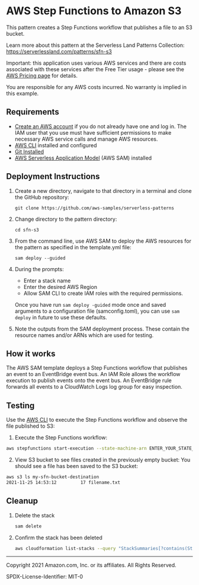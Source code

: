 # AWS Step Functions to Amazon S3

This pattern creates a Step Functions workflow that publishes a file to an S3 bucket.

Learn more about this pattern at the Serverless Land Patterns Collection: https://serverlessland.com/patterns/sfn-s3

Important: this application uses various AWS services and there are costs associated with these services after the Free Tier usage - please see the [AWS Pricing page](https://aws.amazon.com/pricing/) for details.

You are responsible for any AWS costs incurred. No warranty is implied in this example.

## Requirements

* [Create an AWS account](https://portal.aws.amazon.com/gp/aws/developer/registration/index.html) if you do not already have one and log in. The IAM user that you use must have sufficient permissions to make necessary AWS service calls and manage AWS resources.
* [AWS CLI](https://docs.aws.amazon.com/cli/latest/userguide/install-cliv2.html) installed and configured
* [Git Installed](https://git-scm.com/book/en/v2/Getting-Started-Installing-Git)
* [AWS Serverless Application Model](https://docs.aws.amazon.com/serverless-application-model/latest/developerguide/serverless-sam-cli-install.html) (AWS SAM) installed

## Deployment Instructions

1. Create a new directory, navigate to that directory in a terminal and clone the GitHub repository:
    ```
    git clone https://github.com/aws-samples/serverless-patterns
    ```
1. Change directory to the pattern directory:
    ```
    cd sfn-s3
    ```
1. From the command line, use AWS SAM to deploy the AWS resources for the pattern as specified in the template.yml file:
    ```
    sam deploy --guided
    ```
1. During the prompts:
    * Enter a stack name
    * Enter the desired AWS Region
    * Allow SAM CLI to create IAM roles with the required permissions.

    Once you have run `sam deploy -guided` mode once and saved arguments to a configuration file (samconfig.toml), you can use `sam deploy` in future to use these defaults.

1. Note the outputs from the SAM deployment process. These contain the resource names and/or ARNs which are used for testing.

## How it works

The AWS SAM template deploys a Step Functions workflow that publishes an event to an EventBridge event bus. An IAM Role allows the workflow execution to publish events onto the event bus. An EventBridge rule forwards all events to a CloudWatch Logs log group for easy inspection.

## Testing

Use the [AWS CLI](https://aws.amazon.com/cli/) to execute the Step Functions workflow and observe the file published to S3:

1. Execute the Step Functions workflow:

```bash
aws stepfunctions start-execution --state-machine-arn ENTER_YOUR_STATE_MACHINE_ARN
```

2. View S3 bucket to see files created in the previously empty bucket:
You should see a file has been saved to the S3 bucket:
```bash
aws s3 ls my-sfn-bucket-destination
2021-11-25 14:53:12         17 filename.txt
```

## Cleanup

1. Delete the stack
    ```bash
    sam delete
    ```
1. Confirm the stack has been deleted
    ```bash
    aws cloudformation list-stacks --query "StackSummaries[?contains(StackName,'STACK_NAME')].StackStatus"
    ```
----
Copyright 2021 Amazon.com, Inc. or its affiliates. All Rights Reserved.

SPDX-License-Identifier: MIT-0
